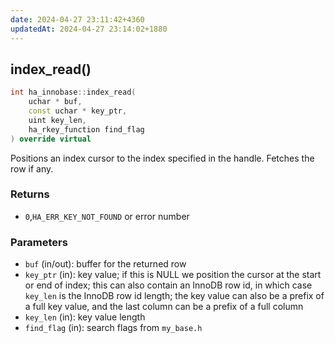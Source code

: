 ```yaml
---
date: 2024-04-27 23:11:42+4360
updatedAt: 2024-04-27 23:14:02+1880
---
```

## index_read()

```cpp
int ha_innobase::index_read(
    uchar * buf,
    const uchar * key_ptr,
    uint key_len,
    ha_rkey_function find_flag
) override virtual
```
Positions an index cursor to the index specified in the handle.
Fetches the row if any.
### Returns
- `0`,`HA_ERR_KEY_NOT_FOUND` or error number

### Parameters
- `buf` (in/out): buffer for the returned row
- `key_ptr` (in): key value; if this is NULL we position the cursor at the start or end of index; this can also contain an InnoDB row id, in which case `key_len` is the InnoDB row id length; the key value can also be a prefix of a full key value, and the last column can be a prefix of a full column
- `key_len` (in): key value length
- `find_flag` (in): search flags from `my_base.h`